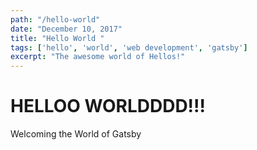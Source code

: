 ```yaml
---
path: "/hello-world"
date: "December 10, 2017"
title: "Hello World "
tags: ['hello', 'world', 'web development', 'gatsby']
excerpt: "The awesome world of Hellos!"
---
```


# HELLOO WORLDDDD!!!

Welcoming the World of Gatsby
